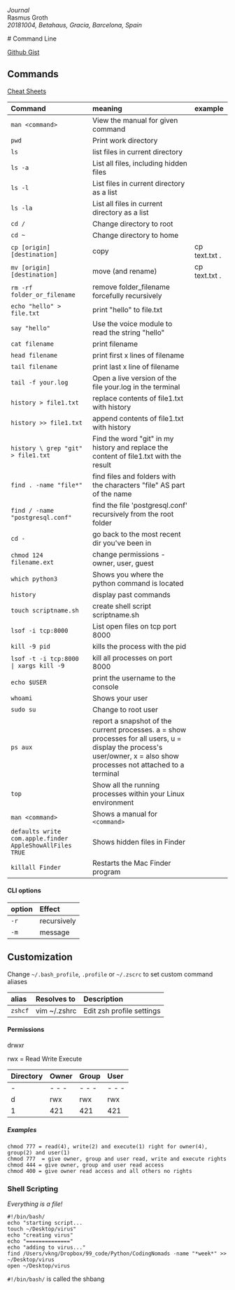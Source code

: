 *Journal*  
Rasmus Groth  
*20181004, Betahaus, Gracia, Barcelona, Spain*

# Command Line

[Github Gist](https://gist.github.com/bliiir/974a80f6f6635042fedf31ddbfbeb1f8)

## Commands

[Cheat Sheets](https://github.com/WebDevStudios/CLI-Cheat-Sheet)

| Command | meaning | example |
| :--- | :--- | :--- |
| `man <command>` | View the manual for given command| |
| `pwd` | Print work directory | |
| `ls` | list files in current directory | |
| `ls -a` | List all files, including hidden files | |
| `ls -l` | List files in current directory as a list | |
| `ls -la` | List all files in current directory as a list | |
| `cd /` | Change directory to root | |
| `cd ~` | Change directory to home | |
| `cp [origin] [destination]` | copy | cp text.txt . | |
| `mv [origin] [destination]` | move (and rename) | cp text.txt . | |
| `rm -rf folder_or_filename` | remove folder_filename forcefully recursively | |
| `echo "hello" > file.txt` | print "hello" to file.txt | |
| `say "hello"` | Use the voice module to read the string "hello"| |
| `cat filename` | print filename | |
| `head filename` | print first x lines of filename | |
| `tail filename` | print last x line of filename | |
| `tail -f your.log` | Open a live version of the file your.log in the terminal |
| `history > file1.txt` | replace contents of file1.txt with history | |
| `history >> file1.txt` | append contents of file1.txt with history | |
| `history \ grep "git" > file1.txt` | Find the word "git" in my history and replace the content of file1.txt with the result| |
| `find . -name "file*"` | find files and folders with the characters "file" AS part of the name | |
| `find / -name "postgresql.conf"` | find the file 'postgresql.conf' recursively from the root folder |
| `cd -` | go back to the most recent dir you've been in | |
| `chmod 124 filename.ext` | change permissions  - owner, user, guest| |
| `which python3` | Shows you where the python command is located | |
| `history` | display past commands ||
| `touch scriptname.sh` | create shell script scriptname.sh | |
| `lsof -i tcp:8000` | List open files on tcp port 8000 | |
| `kill -9 pid` | kills the process with the pid | |
| `lsof -t -i tcp:8000 \| xargs kill -9` | kill all processes on port 8000|
| `echo $USER` | print the username to the console |
| `whoami` | Shows your user |
| `sudo su` | Change to root user |
| `ps aux` | report a snapshot of the current processes. a = show processes for all users, u = display the process's user/owner, x = also show processes not attached to a terminal |
| `top` | Show all the running processes within your Linux environment |
| `man <command>` | Shows a manual for `<command>` |
| `defaults write com.apple.finder AppleShowAllFiles TRUE` | Shows hidden files in Finder |
| `killall Finder` | Restarts the Mac Finder program |



#### CLI options
| option | Effect     |
| :--- | :--- |
| `-r` | recursively |
| `-m` | message |

## Customization

Change `~/.bash_profile`, `.profile` or `~/.zscrc` to set custom command aliases

| alias | Resolves to | Description |
| :--- | :--- | :-- |
| `zshcf` | vim ~/.zshrc | Edit zsh profile settings|

#### Permissions

drwxr

rwx = Read Write Execute

| Directory | Owner | Group | User |
| :-- | :-- | :-- | :-- |
| - | - - - | - - - | - - - |
| d | rwx | rwx | rwx |
| 1 | 421 | 421 | 421 |

##### Examples
```
chmod 777 = read(4), write(2) and execute(1) right for owner(4), group(2) and user(1)
chmod 777  = give owner, group and user read, write and execute rights
chmod 444 = give owner, group and user read access
chmod 400 = give owner read access and all others no rights
```

### Shell Scripting
*Everything is a file!*
```
#!/bin/bash/
echo "starting script...
touch ~/Desktop/virus"
echo "creating virus"
echo "=============="
echo "adding to virus..."
find /Users/vkng/Dropbox/99_code/Python/CodingNomads -name "*week*" >> ~/Desktop/virus
open ~/Desktop/virus
```
```#!/bin/bash/``` is called the shbang
